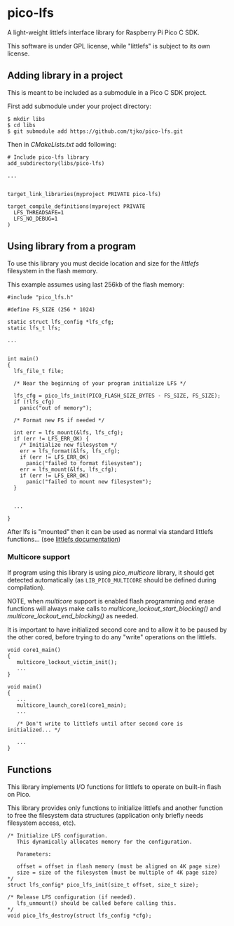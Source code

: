# pico-lfs
A light-weight littlefs interface library for Raspberry Pi Pico C SDK.


This software is under GPL license, while "littlefs" is subject to its own license.


## Adding library in a project

This is meant to be included as a submodule in a Pico C SDK project.

First add submodule under your project directory:
```
$ mkdir libs
$ cd libs
$ git submodule add https://github.com/tjko/pico-lfs.git
```


Then in _CMakeLists.txt_ add following:
```
# Include pico-lfs library
add_subdirectory(libs/pico-lfs)

...


target_link_libraries(myproject PRIVATE pico-lfs)

target_compile_definitions(myproject PRIVATE
  LFS_THREADSAFE=1
  LFS_NO_DEBUG=1
)

```


## Using library from a program

To use this library you must decide location and size for the _littlefs_ filesystem in the flash memory.

This example assumes using last 256kb of the flash memory:
```
#include "pico_lfs.h"

#define FS_SIZE (256 * 1024)

static struct lfs_config *lfs_cfg;
static lfs_t lfs;

...


int main()
{
  lfs_file_t file;

  /* Near the beginning of your program initialize LFS */

  lfs_cfg = pico_lfs_init(PICO_FLASH_SIZE_BYTES - FS_SIZE, FS_SIZE);
  if (!lfs_cfg)
    panic("out of memory");

  /* Format new FS if needed */

  int err = lfs_mount(&lfs, lfs_cfg);
  if (err != LFS_ERR_OK) {
    /* Initialize new filesystem */
    err = lfs_format(&lfs, lfs_cfg);
    if (err != LFS_ERR_OK)
      panic("failed to format filesystem");
    err = lfs_mount(&lfs, lfs_cfg);
    if (err != LFS_ERR_OK)
      panic("failed to mount new filesystem");
  }


  ...

}
```

After lfs is "mounted" then it can be used as normal via standard littlefs functions...
(see [littlefs documentation](https://github.com/littlefs-project/littlefs))



### Multicore support

If program using this library is using _pico_multicore_ library, it should get detected automatically
(as ```LIB_PICO_MULTICORE``` should be defined during compilation).

NOTE, when _multicore_ support is enabled flash programming and erase functions will always
make calls to _multicore_lockout_start_blocking()_ and _multicore_lockout_end_blocking()_ as needed.

It is important to have initialized second core and to allow it to be paused by the other cored,
before trying to do any "write" operations on the littlefs.

```
void core1_main()
{
   multicore_lockout_victim_init();
   ...
}

void main()
{
   ...
   multicore_launch_core1(core1_main);
   ...

   /* Don't write to littlefs until after second core is initialized... */

   ...
}
```

## Functions

This library implements I/O functions for littlefs to operate on built-in flash on Pico.

This library provides only functions to initialize littlefs and another function to free the filesystem
data structures (application only briefly needs filesystem access, etc).


```
/* Initialize LFS configuration.
   This dynamically allocates memory for the configuration.

   Parameters:

   offset = offset in flash memory (must be aligned on 4K page size)
   size = size of the filesystem (must be multiple of 4K page size)
*/
struct lfs_config* pico_lfs_init(size_t offset, size_t size);

/* Release LFS configuration (if needed).
   lfs_unmount() should be called before calling this.
*/
void pico_lfs_destroy(struct lfs_config *cfg);
```

